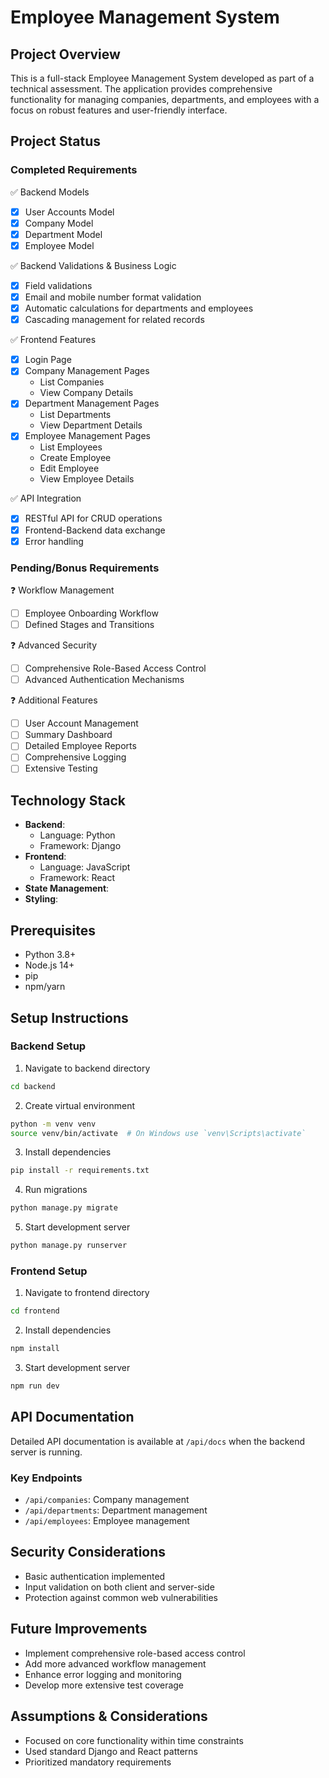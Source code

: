 # Employee Management System

## Project Overview

This is a full-stack Employee Management System developed as part of a technical assessment. The application provides comprehensive functionality for managing companies, departments, and employees with a focus on robust features and user-friendly interface.

## Project Status

### Completed Requirements

✅ Backend Models

- [x] User Accounts Model
- [x] Company Model
- [x] Department Model
- [x] Employee Model

✅ Backend Validations & Business Logic

- [x] Field validations
- [x] Email and mobile number format validation
- [x] Automatic calculations for departments and employees
- [x] Cascading management for related records

✅ Frontend Features

- [x] Login Page
- [x] Company Management Pages
  - List Companies
  - View Company Details
- [x] Department Management Pages
  - List Departments
  - View Department Details
- [x] Employee Management Pages
  - List Employees
  - Create Employee
  - Edit Employee
  - View Employee Details

✅ API Integration

- [x] RESTful API for CRUD operations
- [x] Frontend-Backend data exchange
- [x] Error handling

### Pending/Bonus Requirements

❓ Workflow Management

- [ ] Employee Onboarding Workflow
- [ ] Defined Stages and Transitions

❓ Advanced Security

- [ ] Comprehensive Role-Based Access Control
- [ ] Advanced Authentication Mechanisms

❓ Additional Features

- [ ] User Account Management
- [ ] Summary Dashboard
- [ ] Detailed Employee Reports
- [ ] Comprehensive Logging
- [ ] Extensive Testing

## Technology Stack

- **Backend**:
  - Language: Python
  - Framework: Django
- **Frontend**:
  - Language: JavaScript
  - Framework: React
- **State Management**:
- **Styling**:

## Prerequisites

- Python 3.8+
- Node.js 14+
- pip
- npm/yarn

## Setup Instructions

### Backend Setup

1. Navigate to backend directory

```bash
cd backend
```

2. Create virtual environment

```bash
python -m venv venv
source venv/bin/activate  # On Windows use `venv\Scripts\activate`
```

3. Install dependencies

```bash
pip install -r requirements.txt
```

4. Run migrations

```bash
python manage.py migrate
```

5. Start development server

```bash
python manage.py runserver
```

### Frontend Setup

1. Navigate to frontend directory

```bash
cd frontend
```

2. Install dependencies

```bash
npm install
```

3. Start development server

```bash
npm run dev
```

## API Documentation

Detailed API documentation is available at `/api/docs` when the backend server is running.

### Key Endpoints

- `/api/companies`: Company management
- `/api/departments`: Department management
- `/api/employees`: Employee management

## Security Considerations

- Basic authentication implemented
- Input validation on both client and server-side
- Protection against common web vulnerabilities

## Future Improvements

- Implement comprehensive role-based access control
- Add more advanced workflow management
- Enhance error logging and monitoring
- Develop more extensive test coverage

## Assumptions & Considerations

- Focused on core functionality within time constraints
- Used standard Django and React patterns
- Prioritized mandatory requirements
